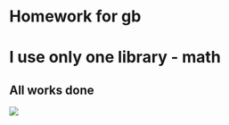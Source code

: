 # Homework for gb
# I use only one library - math 
## All works done 
![](https://www.shutterstock.com/image-photo/hand-marker-writing-all-done-260nw-381759868.jpg)